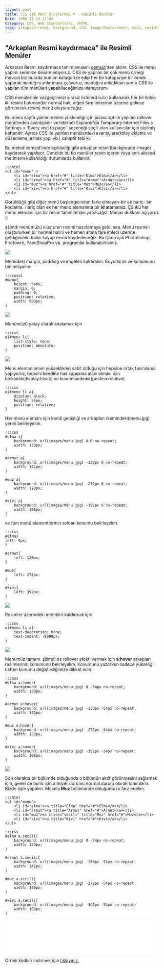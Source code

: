 ```yaml
---
layout: post
title: CSS ile Menü Oluşturmak V - Resimli Menüler
Date: 2006-11-21 17:03
Category: CSS, Web Standartları, XHTML
tags: arkaplan-resmi, background, CSS, Image-Replacement, menü, resimli-menü, Web Standartları, XHTML, zemin-resmi
---
```


## "Arkaplan Resmi kaydırmaca" ile Resimli Menüler

Arkaplan Resmi kaydırmaca tanımlamasını [cemsid][]'den aldım. CSS ile
menü yapımı serimize devam ediyoruz. CSS ile yapılan bir çok menü örneği
mevcut biz burada bunları katagorize edip her bir katagoriye bir örnek
yaparak mantığını anlatmaya çalıyoruz, mantığını anladıktan sonra CSS
ile yapılan tüm menüleri yapabileceğimize inanıyorum.

CSS menülerinin vazgeçilmezi sırasız listeleri(<ul\>) kullanarak her
bir linkin iki resimi bulunan(bir normal hali, diğeri fare imlecinin
üzerine gelince görünecek resim) menü oluşturacağız.

Bu menü sayfa yüklenmeden yüklendiği için javascript ile yapılan
rollover menülerden avantajlıdır ve Internet Explorer'da Temporary
Internet Files > Settings > 'Every visit to page.' seçeneği seçili
olan kullanıcılar için biçilmiş kaftandır. Ayrıca CSS ile yapılan
menülerdeki avantajlara(kolay ekleme ve düzenleme, esnek yapı vb.)
sahiptir tabi ki.

Bu metod cemsid'inde açıkladığı gibi arkaplan resmi(background-image)
kaydırarak yapılıyor. Genelde bu tip menüler resim içeren veya
anti-aliased metinlerin kullanıldığı durumlarda kullanılır.

	:::html
	<ul id="menu" >
		<li id="elma"><a href="#" title="Elma">Elma</a></li>
		<li id="armut"><a href="#" title="Armut">Armut</a></li>
		<li id="muz"><a href="#" title="Muz">Muz</a></li>
		<li id="kivi"><a href="#" title="Kivi">Kivi</a></li>
	</ul>



Görüldüğü gibi diğer menü başlangıcından farkı olmayan-bir ek hariç- bir
kodlama. Hariç olan ek her menu elemanına bir **id** atamamız. Çünkü her
menü elemanı için bir resim tanımlaması yapacağız. Manav dükkanı
açıyoruz :)

şžimdi menümüzü oluşturan resimi hazırlamaya geldi sıra. Menü resmini
oluştururken bir normal halini ve hemen altına fare imleci üzerine
geldiğindeki halini koyup resmi kaydedeceğiz. Bu işlem için Photosohop,
Firefowrk, PaintShopPro vb. programlar kullanabilrisiniz.

![][100]

Menüdeki margin, padding ve imgeleri kaldıralım. Boyutlarını ve konumunu
tanımlayalım:

	:::cssul
	#menu{
		height: 54px;
		margin: 0;
		padding: 0;
		position: relative;
		width: 500px;
	}

![][1]

Menümüzü yatay olarak sıralamak için

	:::css
	ul#menu li{
		list-style: none;
		position: absolute;
	}

![][2]

Menü elemanlarının yükseklikleri sabit olduğu için hepsine ortak
tanımlama yapıyoruz, hepsini kendine has kapsama alanı olması için
blokladık(display:block) ve konumlandırdık(postion:relative).

	:::css
	ul#menu li a{
		display: block;
		height: 54px;
		position: relative;
	}

Her menü elemanı için kendi genişliği ve arkaplan resmindeki(menu.jpg)
yerini belirleyelim.

	:::css
	#elma a{
		background: url(images/menu.jpg) 0 0 no-repeat;
		width: 130px;
	}

	#armut a{
		background: url(images/menu.jpg) -130px 0 no-repeat;
		width: 142px;
	}

	#muz a{
		background: url(images/menu.jpg) -272px 0 no-repeat;
		width: 120px;
	}

	#kivi a{
		background: url(images/menu.jpg) -392px 0 no-repeat;
		width: 108px;
	}

ve tüm menü elementlerinin soldan konumu belirleyelim.

	:::css
	#elma{
	left: 0px;
	}

	#armut{
		left: 130px;
	}

	#muz{
		left: 272px;
	}

	#kivi{
		left: 392px;
	}

![][3]

Resimler üzerindeki metinleri kaldırmak için

	:::css
	ul#menu li a{
		text-decoration: none;
		text-indent: -9999px;
	}

![][4]

Menümüz tamam. şžimdi de rollover efekti vermek için **a:hover**
arkaplan resimlerinin konumunu belirleyelim. Konumunu yazarken sadece
yükseliği üstten konumu değiştirdiğimize dikkat edin.

	:::css
	#elma a:hover{
		background: url(images/menu.jpg) 0 -54px no-repeat;
		width: 130px;
	}

	#armut a:hover{
		background: url(images/menu.jpg) -130px -54px no-repeat;
		width: 142px;
	}

	#muz a:hover{
		background: url(images/menu.jpg) -272px -54px no-repeat;
		width: 120px;
	}

	#kivi a:hover{
		background: url(images/menu.jpg) -392px -54px no-repeat;
		width: 108px;
	}

![][5]

Son olarakta bir bölümde olduğunda o bölümün aktif görünmesini sağlamak
için, genel de bunu için a:hover durumu normal durum olarak tanımlanır.
Bizde öyle yapalım. Mesela **Muz** bölümünde olduğumuzu farz edelim.

	:::html
	<ul id="menu">
		<li id="elma"><a title="Elma" href="#">Elma</a></li>
		<li id="armut"><a title="Armut" href="#">Armut</a></li>
		<li id="muz"><a class="secili" title="Muz" href="#">Muz</a></li>
		<li id="kivi"><a title="Kivi" href="#">Kivi</a></li>
	</ul>

	:::css
	#elma a.secili{
		background: url(images/menu.jpg) 0 -54px no-repeat;
		width: 130px;
	}

	#armut a.secili{
		background: url(images/menu.jpg) -130px -54px no-repeat;
		width: 142px;
	}

	#muz a.secili{
		background: url(images/menu.jpg) -272px -54px no-repeat;
		width: 120px;
	}

	#kivi a.secili{
		background: url(images/menu.jpg) -392px -54px no-repeat;
		width: 108px;
	}

<iframe src="/dokumanlar/menu_5.html" width="500" height="110" frameborder="0" scrolling="no"></iframe>

Örnek kodları indirmek için [tıklayınız.][]


  [cemsid]: http://www.cemshid.com/makale/arkaplan_resmi_kaydirmaca.html
  [100]: /images/menu.jpg
  [1]: /images/resimlimenu_01.jpg
  [2]: /images/resimlimenu_02.gif
  [3]: /images/resimlimenu_03.jpg
  [4]: /images/resimlimenu_04.jpg
  [5]: /images/resimlimenu_06.jpg
  [tıklayınız.]: /dokumanlar/menu5.zip
